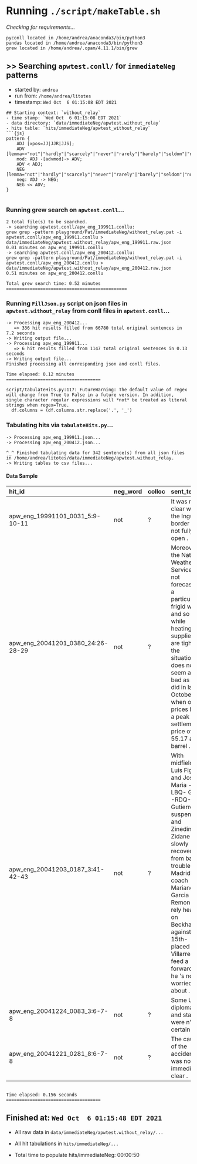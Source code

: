 
# Running `./script/makeTable.sh`
_Checking for requirements..._
```
pyconll located in /home/andrea/anaconda3/bin/python3
pandas located in /home/andrea/anaconda3/bin/python3
grew located in /home/andrea/.opam/4.11.1/bin/grew
```
## >> Searching `apwtest.conll/` for `immediateNeg` patterns
 
- started by: `andrea`
- run from: `/home/andrea/litotes`
- timestamp: `Wed Oct  6 01:15:08 EDT 2021`
 
```
## Starting context: `without_relay`
- time stamp: `Wed Oct  6 01:15:08 EDT 2021`
- data directory: `data/immediateNeg/apwtest.without_relay`
- hits table: `hits/immediateNeg/apwtest_without_relay`
```{js}
pattern { 
    ADJ [xpos=JJ|JJR|JJS]; 
    ADV [lemma<>"not"|"hardly"|"scarcely"|"never"|"rarely"|"barely"|"seldom"|"no"|"nothing"|"none"|"nobody"|"neither"|"without"|"few"];
    mod: ADJ -[advmod]-> ADV;  
    ADV < ADJ;
    NEG [lemma="not"|"hardly"|"scarcely"|"never"|"rarely"|"barely"|"seldom"|"no"|"nothing"|"none"|"nobody"|"neither"|"without"|"few"|"nor"];  
    neg: ADJ -> NEG;
    NEG << ADV;
}
```  
```  
```
### Running grew search on `apwtest.conll`...
```
2 total file(s) to be searched.
-> searching apwtest.conll/apw_eng_199911.conllu:
grew grep -pattern playground/Pat/immediateNeg/without_relay.pat -i apwtest.conll/apw_eng_199911.conllu > data/immediateNeg/apwtest.without_relay/apw_eng_199911.raw.json
0.01 minutes on apw_eng_199911.conllu
-> searching apwtest.conll/apw_eng_200412.conllu:
grew grep -pattern playground/Pat/immediateNeg/without_relay.pat -i apwtest.conll/apw_eng_200412.conllu > data/immediateNeg/apwtest.without_relay/apw_eng_200412.raw.json
0.51 minutes on apw_eng_200412.conllu

Total grew search time: 0.52 minutes
==============================================

```
### Running `FillJson.py` script on json files in `apwtest.without_relay` from conll files in `apwtest.conll`...
```
-> Processing apw_eng_200412...
   => 336 hit results filled from 66780 total original sentences in 7.2 seconds
-> Writing output file...
-> Processing apw_eng_199911...
   => 6 hit results filled from 1147 total original sentences in 0.13 seconds
-> Writing output file...
Finished processing all corresponding json and conll files.

Time elapsed: 0.12 minutes
====================================

script/tabulateHits.py:117: FutureWarning: The default value of regex will change from True to False in a future version. In addition, single character regular expressions will *not* be treated as literal strings when regex=True.
  df.columns = (df.columns.str.replace('.', '_')
```
### Tabulating hits via `tabulateHits.py`...
```
-> Processing apw_eng_199911.json...
-> Processing apw_eng_200412.json...

^_^ Finished tabulating data for 342 sentence(s) from all json files in /home/andrea/litotes/data/immediateNeg/apwtest.without_relay.
-> Writing tables to csv files...
```
#### Data Sample

| hit_id                            | neg_word   | colloc   | sent_text                                                                                                                                                                                                                                                                                      |
|:----------------------------------|:-----------|:---------|:-----------------------------------------------------------------------------------------------------------------------------------------------------------------------------------------------------------------------------------------------------------------------------------------------|
| apw_eng_19991101_0031_5:9-10-11   | not        | ?        | It was not clear why the Ingush border was not fully open .                                                                                                                                                                                                                                    |
| apw_eng_20041201_0380_24:26-28-29 | not        | ?        | Moreover , the National Weather Service is not forecasting a particularly frigid winter and so , while heating oil supplies are tight , the situation does not seem as bad as it did in late October , when oil prices had a peak settlement price of $ 55.17 a barrel .                       |
| apw_eng_20041203_0187_3:41-42-43  | not        | ?        | With midfielders Luis Figo and Jose Maria  -LBQ-  Guti  -RDQ-  Gutierrez suspended and Zinedine Zidane slowly recovering from back trouble , Madrid coach Mariano Garcia Remon will rely heavily on Beckham against 15th-placed Villarreal to feed a forward line he 's not so worried about . |
| apw_eng_20041224_0083_3:6-7-8     | not        | ?        | Some U.N. diplomats and staff were n't so certain .                                                                                                                                                                                                                                            |
| apw_eng_20041221_0281_8:6-7-8     | not        | ?        | The cause of the accident was not immediately clear .                                                                                                                                                                                                                                          |
```

Time elapsed: 0.156 seconds
====================================

```  
 
## Finished at: `Wed Oct  6 01:15:48 EDT 2021`
  + All raw data in `data/immediateNeg/apwtest.without_relay/...`
  + All hit tabulations in `hits/immediateNeg/...`

  + Total time to populate hits/immediateNeg: 00:00:50
